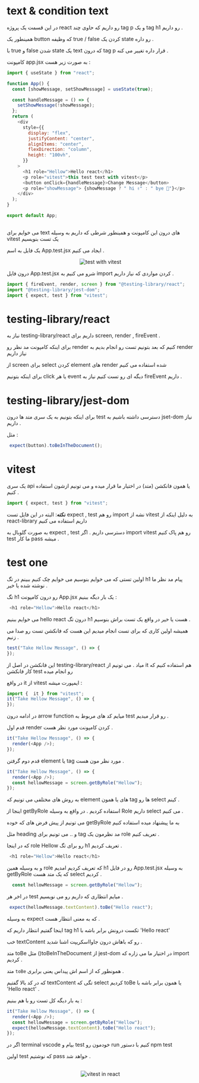 
# text & condition text  
در این قسمت یک پروژه react رو داریم که حاوی چند tag p و یک tag h1 رو داریم . 

همینطور یک button که وظیفه true / false کردن یک state رو داره . 

با true و false شدن state یک text که درون tag p قرار داره تغییر می کنه . 

 کامپونت app.jsx به صورت زیر هست :



```javascript
import { useState } from "react";

function App() {
  const [showMessage, setShowMessage] = useState(true);

  const handleMessage = () => {
    setShowMessage(!showMessage);
  };
  return (
    <div
      style={{
        display: "flex",
        justifyContent: "center",
        alignItems: "center",
        flexDirection: "column",
        height: "100vh",
      }}
    >
      <h1 role="Hellow">Hello react</h1>
      <p role="vitest">this test text with vitest</p>
      <button onClick={handleMessage}>Change Message</button>
      <p role="showMessage"> {showMessage ? " hi ✌" : " bye 👀"}</p>
    </div>
  );
}

export default App;
 
```


می خوایم برای text های درون این کامپونت و همینطور شرطی که داریم به وسیله vitest یک تست بنویسیم 

یک فایل به اسم App.test.jsx ایجاد می کنیم . 


<div align='center'>
<img src='https://github.com/mosenn/test-in-react/assets/91747908/d3dfecd0-c92c-43eb-b61b-e3ebeb8eda89' alt='test with vitest'>
</div>


درون فایل App.test.jsx شرو می کنیم به import کردن مواردی که نیاز داریم . 

```javascript
import { fireEvent, render, screen } from "@testing-library/react";
import "@testing-library/jest-dom";
import { expect, test } from "vitest";
```
# testing-library/react

نباز به testing-library/react داریم برای screen, render , fireEvent . 

برای اینکه کامپونت مد نظر رو render کنیم که بعد بتونیم تست رو انجام بدیم به render نیاز داریم

از screen برای select کردن element های render شده استفاده می کنیم

برای اینکه بتونیم click یا هر event دیگه ای رو تست کنیم نیاز به fireEvent داریم .

# testing-library/jest-dom

برای اینکه بتونیم به یک سری متد ها درون test دسترسی داشته باشیم به jset-dom نیاز داریم . 

مثل : 
```javascript
 expect(button).toBeInTheDocument();
```

# vitest 

یک سری api یا همون فانکشن (متد) در اختیار ما قرار میده و می تونیم ازشون استفاده کنیم .

```javascript 
import { expect, test } from "vitest";
````
**نکته**: البته در این فایل تست expect , test رو هم import نشه از vitest به دلیل اینکه از react-library داریم استفاده می کنیم 

به صورت گلوبال به expect , test دسترسی داریم . اگر import vitest رو هم پاک کنیم test ما کار pass میشه .


# test one 

اولین تستی که می خوایم بنوسیم می خوایم چک کنیم ببینم در تگ h1 پیام مد نظر ما نوشته شده یا خیر . 

تگ h1 رو درون کامپونت App.jsx یک بار دیگه ببنیم : 

```javascript
 <h1 role="Hellow">Hello react</h1>
```

می خوایم ببنیم hello react درون تگ h1 هست یا خیر در واقع یک تست براش بنوسیم . 

همیشه اولین کاری که برای تست انجام میدیم این هست که فانکشن تست رو صدا می زنیم . 

```javascript
test("Take Hellow Message", () => {
});
```

این فانکشن در اصل از testing-library/react میاد . می تونیم از it هم استفاده کنیم که کار فانکشن test رو انجام میده 

در واقع it از vitest ایمپورت میشه : 
```javascript 
import {  it } from "vitest";
it("Take Hellow Message", () => {
});
``` 
در ادامه درون arrow function میایم کد های مربوط به test رو قرار میدیم . 

قدم اول render کردن کامپونت مورد نظر هست . 
```javascript
it("Take Hellow Message", () => {
  render(<App />);
});
```

قدم دوم گرفتن element یا tag مورد نظر مون هست . 
```javascript 
it("Take Hellow Message", () => {
  render(<App />);
  const hellowMessage = screen.getByRole("Hellow");
});
````
به روش های مختلفی می تونیم که element های یا همون tag ها رو select کینم . 

اینجا از getByRole استفاده کردیم . در واقع به وسیله Role داریم select می کنیم . 

می تونیم از پیش فرض های که خوده getByRole به ما پیشنهاد میده استفاده کنیم 

مثل heading و .. می تونیم برای tag مد نظرمون یک role تعریف کنیم . 

که در اینجا role Hellow رو برای تگ h1 تعریف کردیم . 

```javascript 
 <h1 role="Hellow">Hello react</h1>
```

و به وسیله همین role که تعریف کردیم امدیم h1 رو در فایل App.test.jsx به وسیله getByRole که یک متد هست select کردیم .

```javascript 
  const hellowMessage = screen.getByRole("Hellow");
``` 

در اخر هر test میایم انتظاری که داریم رو می نویسیم . 

```javascript 
 expect(hellowMessage.textContent).toBe("Hello react");
````

به وسیله expect که به معنی انتظار هست . 

اینجا گفتیم انتظار داریم که tag h1 تکست درونش برابر باشه با 'Hello react'

خب textContent رو که باهاش درون جاوااسکریپت اشنا شدید . 

متد toBe مثل ()toBeInTheDocument از jest-dom در اختیار ما می زاره که import کردیم . 

متد `toBe`  همونطور که از اسم اش پیداس یعنی برابری . 

که در کد بالا گفتیم textContent تگی که select کردیم toBe یا همون برابر باشه با 'Hello react' . 

یه بار دیگه کل تست رو با هم ببنیم : 

```javascript 
it("Take Hellow Message", () => {
  render(<App />);
  const hellowMessage = screen.getByRole("Hellow");
  expect(hellowMessage.textContent).toBe("Hello react");
});
```
اگر در terminal vscode بیام و test خودمون رو run کنیم با دستور npm test 

اولین test که نوشتیم pass خواهد شد .
<br/>
<br/>
<div align='center'>
<img src='https://github.com/mosenn/test-in-react/assets/91747908/862a2c2e-6afa-46e8-aa8b-02ffa8963b9d' alt="vitest in react">
</div>
 <br/>
<br/>
